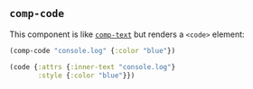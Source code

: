 
## `comp-code`

This component is like [`comp-text`](/docs/comp-text.html) but renders a `<code>` element:

```clojure
(comp-code "console.log" {:color "blue"})
```

```clojure
(code {:attrs {:inner-text "console.log"}
       :style {:color "blue"}})
```

